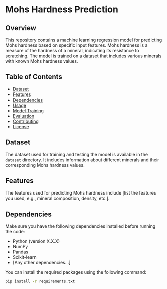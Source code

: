 # Mohs Hardness Prediction

## Overview

This repository contains a machine learning regression model for predicting Mohs hardness based on specific input features. Mohs hardness is a measure of the hardness of a mineral, indicating its resistance to scratching. The model is trained on a dataset that includes various minerals with known Mohs hardness values.

## Table of Contents

- [Dataset](#dataset)
- [Features](#features)
- [Dependencies](#dependencies)
- [Usage](#usage)
- [Model Training](#model-training)
- [Evaluation](#evaluation)
- [Contributing](#contributing)
- [License](#license)

## Dataset

The dataset used for training and testing the model is available in the `dataset` directory. It includes information about different minerals and their corresponding Mohs hardness values.

## Features

The features used for predicting Mohs hardness include [list the features you used, e.g., mineral composition, density, etc.].

## Dependencies

Make sure you have the following dependencies installed before running the code:

- Python (version X.X.X)
- NumPy
- Pandas
- Scikit-learn
- [Any other dependencies...]

You can install the required packages using the following command:

```bash
pip install -r requirements.txt
